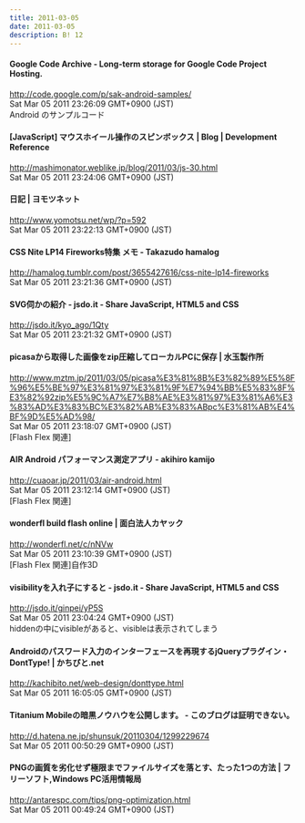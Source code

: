 ```yaml
---
title: 2011-03-05
date: 2011-03-05
description: B! 12
---
```


#### Google Code Archive - Long-term storage for Google Code Project Hosting.
http://code.google.com/p/sak-android-samples/<br>
Sat Mar 05 2011 23:26:09 GMT+0900 (JST)<br>
Android のサンプルコード


#### [JavaScript] マウスホイール操作のスピンボックス | Blog | Development Reference
http://mashimonator.weblike.jp/blog/2011/03/js-30.html<br>
Sat Mar 05 2011 23:24:06 GMT+0900 (JST)<br>


#### 日記 | ヨモツネット
http://www.yomotsu.net/wp/?p=592<br>
Sat Mar 05 2011 23:22:13 GMT+0900 (JST)<br>


#### CSS Nite LP14 Fireworks特集 メモ - Takazudo hamalog
http://hamalog.tumblr.com/post/3655427616/css-nite-lp14-fireworks<br>
Sat Mar 05 2011 23:21:36 GMT+0900 (JST)<br>


#### SVG伺かの紹介 - jsdo.it - Share JavaScript, HTML5 and CSS
http://jsdo.it/kyo_ago/1Qty<br>
Sat Mar 05 2011 23:21:32 GMT+0900 (JST)<br>


#### picasaから取得した画像をzip圧縮してローカルPCに保存 | 水玉製作所
http://www.mztm.jp/2011/03/05/picasa%E3%81%8B%E3%82%89%E5%8F%96%E5%BE%97%E3%81%97%E3%81%9F%E7%94%BB%E5%83%8F%E3%82%92zip%E5%9C%A7%E7%B8%AE%E3%81%97%E3%81%A6%E3%83%AD%E3%83%BC%E3%82%AB%E3%83%ABpc%E3%81%AB%E4%BF%9D%E5%AD%98/<br>
Sat Mar 05 2011 23:18:07 GMT+0900 (JST)<br>
[Flash Flex 関連]


#### AIR Android パフォーマンス測定アプリ - akihiro kamijo
http://cuaoar.jp/2011/03/air-android.html<br>
Sat Mar 05 2011 23:12:14 GMT+0900 (JST)<br>
[Flash Flex 関連]


#### wonderfl build flash online | 面白法人カヤック
http://wonderfl.net/c/nNVw<br>
Sat Mar 05 2011 23:10:39 GMT+0900 (JST)<br>
[Flash Flex 関連]自作3D


#### visibilityを入れ子にすると - jsdo.it - Share JavaScript, HTML5 and CSS
http://jsdo.it/ginpei/yP5S<br>
Sat Mar 05 2011 23:04:24 GMT+0900 (JST)<br>
hiddenの中にvisibleがあると、visibleは表示されてしまう


#### Androidのパスワード入力のインターフェースを再現するjQueryプラグイン・DontType! | かちびと.net
http://kachibito.net/web-design/donttype.html<br>
Sat Mar 05 2011 16:05:05 GMT+0900 (JST)<br>


#### Titanium Mobileの暗黒ノウハウを公開します。 - このブログは証明できない。
http://d.hatena.ne.jp/shunsuk/20110304/1299229674<br>
Sat Mar 05 2011 00:50:29 GMT+0900 (JST)<br>


#### PNGの画質を劣化せず極限までファイルサイズを落とす、たった1つの方法 | フリーソフト,Windows PC活用情報局
http://antarespc.com/tips/png-optimization.html<br>
Sat Mar 05 2011 00:49:24 GMT+0900 (JST)<br>


